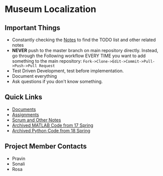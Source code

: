 # Museum Localization

## Important Things
* Constantly checking the [Notes](./Notes) to find the TODO list and other related notes
* **NEVER** push to the master branch on main repository directly. Instead, go through the Following workflow EVERY TIME you want to add something to the main repository: `Fork->Clone->Edit->Commit->Pull->Push->Pull Request`
* Test Driven Development, test before implementation.
* Document everything
* Ask questions if you don't know something.

## Quick Links
* [Documents](./Documentation)
* [Assignments](./Assignments)
* [Scrum and Other Notes](./Notes)
* [Archived MATLAB Code from 17 Spring](https://github.com/praenubilus/3D-Localization)
* [Archived Python Code from 18 Spring](https://github.com/shandysulen/3D-Audio-For-Museum-Exhibits)

## Project Member Contacts
* Pravin
* Sonali
* Rosa